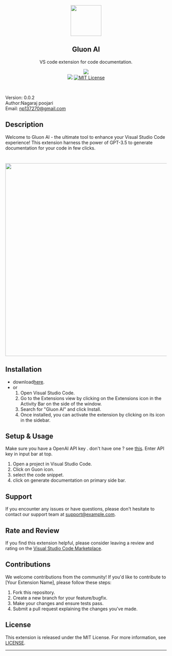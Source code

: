 <p align="center">
  <a href="https://github.com/AMAI-GmbH/AI-Expert-Roadmap">
    <img src="https://github.com/nagarajRPoojari/Gluon-AI/assets/116948655/bfc368cc-4a7d-4fb0-9a65-7f37f7d80504" width="96" height="96" "
>
  </a>


  
  <h2 align="center">Gluon AI</h2>
  <p align="center">VS code extension for code documentation.</p>
  <p align="center">
      <a href="" target="_blank"><img src="https://img.shields.io/github/license/nagarajRPoojari/Gluon-AI.svg" style="display: inherit;"/></a>
      <a href="https://www.linkedin.com/shareArticle?mini=true&url=https://i.am.ai/roadmap&title=&><img src="https://img.shields.io/badge/post-blue.svg?logo=linkedin&logoColor=white" style="display: inherit;"/></a>
      <a href="https://github.com/nagarajRPoojari/Gluon-AI"><img src="https://img.shields.io/github/issues/nagarajRPoojari/Gluon-AI.svg" style="display: inherit;"/></a>
<a href="https://opensource.org/licenses/MIT/" target="_blank"><img alt="MIT License" src="https://img.shields.io/badge/Made%20for-VSCode-1f425f.svg" style="display: inherit;"/></a>
  </p>
  <br>
</p>


Version: 0.0.2  
Author:Nagaraj poojari  
Email: np137270@gmail.com 


## Description

Welcome to Gluon AI - the ultimate tool to enhance your Visual Studio Code experience! This extension harness the power of GPT-3.5 to generate documentation for your code in few clicks.


#

<p align="center">
<img src="https://github.com/nagarajRPoojari/Gluon-AI/assets/116948655/3eba891b-8b3b-4d4e-9dc2-e6dbc7513cd1" width="600px">
</p>



## Installation
* download[here](https://marketplace.visualstudio.com/items?itemName=NagarajPoojari.gluon-ai).
* or 
  1. Open Visual Studio Code.
  2. Go to the Extensions view by clicking on the Extensions icon in the Activity Bar on the side of the window.
  3. Search for "Gluon AI" and click Install.
  4. Once installed, you can activate the extension by clicking on its icon in the sidebar.

## Setup & Usage
Make sure you have a OpenAI API key . don't have one ? see [this]().
Enter API key in input bar at top.

1. Open a project in Visual Studio Code.
2. Click on Guon icon.
3. select the code snippet.
4. click on generate documentation on primary side bar.


## Support

If you encounter any issues or have questions, please don't hesitate to contact our support team at [support@example.com](np137270@gmail.com).

## Rate and Review

If you find this extension helpful, please consider leaving a review and rating on the [Visual Studio Code Marketplace](https://marketplace.visualstudio.com/items?itemName=NagarajPoojari.gluon-ai&ssr=false#review-details).

## Contributions

We welcome contributions from the community! If you'd like to contribute to [Your Extension Name], please follow these steps:

1. Fork this repository.
2. Create a new branch for your feature/bugfix.
3. Make your changes and ensure tests pass.
4. Submit a pull request explaining the changes you've made.

## License

This extension is released under the MIT License. For more information, see [LICENSE](LICENSE).

---

